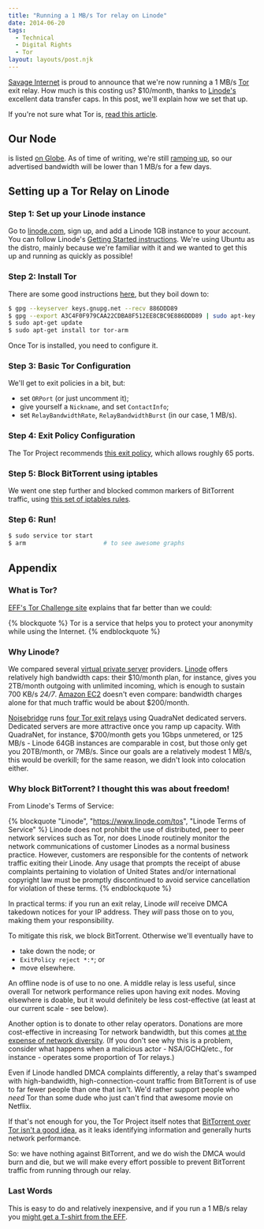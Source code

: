 ```yaml
---
title: "Running a 1 MB/s Tor relay on Linode"
date: 2014-06-20
tags:
  - Technical
  - Digital Rights
  - Tor
layout: layouts/post.njk
---
```


[Savage Internet](https://savageinter.net/) is proud to announce that we're now running a 1 MB/s [Tor](https://www.torproject.org/) exit relay.  How much is this costing us?  $10/month, thanks to [Linode's](https://www.linode.com/) excellent data transfer caps.  In this post, we'll explain how we set that up.

If you're not sure what Tor is, [read this article](https://www.eff.org/torchallenge/what-is-tor.html).

<!-- more -->

## Our Node

is listed [on Globe](https://globe.torproject.org/#/relay/D85D427500E47F6D1408C883FAB56AF4ED55F3EA).  As of time of writing, we're still [ramping up](https://blog.torproject.org/blog/lifecycle-of-a-new-relay), so our advertised bandwidth will be lower than 1 MB/s for a few days.

## Setting up a Tor Relay on Linode

### Step 1: Set up your Linode instance

Go to [linode.com](https://www.linode.com/), sign up, and add a Linode 1GB instance to your account.  You can follow Linode's [Getting Started instructions](https://library.linode.com/getting-started).  We're using Ubuntu as the distro, mainly because we're familiar with it and we wanted to get this up and running as quickly as possible!

### Step 2: Install Tor

There are some good instructions [here](https://www.darkcoding.net/society/running-a-tor-relay-node-server-on-ubuntu/), but they boil down to:

```bash
$ gpg --keyserver keys.gnupg.net --recv 886DDD89
$ gpg --export A3C4F0F979CAA22CDBA8F512EE8CBC9E886DDD89 | sudo apt-key add -
$ sudo apt-get update
$ sudo apt-get install tor tor-arm
```

Once Tor is installed, you need to configure it.

### Step 3: Basic Tor Configuration

We'll get to exit policies in a bit, but:

- set `ORPort` (or just uncomment it);
- give yourself a `Nickname`, and set `ContactInfo`;
- set `RelayBandwidthRate`, `RelayBandwidthBurst` (in our case, 1 MB/s).

### Step 4: Exit Policy Configuration

The Tor Project recommends [this exit policy](https://trac.torproject.org/projects/tor/wiki/doc/ReducedExitPolicy), which allows roughly 65 ports.

### Step 5: Block BitTorrent using iptables

We went one step further and blocked common markers of BitTorrent traffic, using [this set of iptables rules](https://docs.google.com/document/d/1gaoln96He6yVFcAHoZGPdnDioMrqbABqw2s6nx2wdiI/edit).

### Step 6: Run!

```bash
$ sudo service tor start
$ arm                      # to see awesome graphs
```

## Appendix

### What is Tor?

[EFF's Tor Challenge site](https://www.eff.org/torchallenge/what-is-tor.html) explains that far better than we could:

{% blockquote %}
Tor is a service that helps you to protect your anonymity while using the Internet.
{% endblockquote %}

### Why Linode?

We compared several [virtual private server](https://en.wikipedia.org/wiki/Virtual_private_server) providers.  [Linode](https://www.linode.com/pricing) offers relatively high bandwidth caps: their $10/month plan, for instance, gives you 2TB/month outgoing with unlimited incoming, which is enough to sustain 700 KB/s *24/7*.  [Amazon EC2](https://aws.amazon.com/ec2/) doesn't even compare: bandwidth charges alone for that much traffic would be about $200/month.

[Noisebridge](https://www.noisebridge.net/) runs [four Tor exit relays](https://globe.torproject.org/#/search/query=noiseexit) using QuadraNet dedicated servers. Dedicated servers are more attractive once you ramp up capacity.  With QuadraNet, for instance, $700/month gets you 1Gbps unmetered, or 125 MB/s - Linode 64GB instances are comparable in cost, but those only get you 20TB/month, or 7MB/s. Since our goals are a relatively modest 1 MB/s, this would be overkill; for the same reason, we didn't look into colocation either.

### Why block BitTorrent?  I thought this was about freedom!

From Linode's Terms of Service:

{% blockquote "Linode", "https://www.linode.com/tos", "Linode Terms of Service" %}
Linode does not prohibit the use of distributed, peer to peer network services such as Tor, nor does Linode routinely monitor the network communications of customer Linodes as a normal business practice. However, customers are responsible for the contents of network traffic exiting their Linode. Any usage that prompts the receipt of abuse complaints pertaining to violation of United States and/or international copyright law must be promptly discontinued to avoid service cancellation for violation of these terms.
{% endblockquote %}

In practical terms: if you run an exit relay, Linode *will* receive DMCA takedown notices for your IP address.  They *will* pass those on to you, making them your responsibility.

To mitigate this risk, we block BitTorrent.  Otherwise we'll eventually have to

- take down the node; or
- `ExitPolicy reject *:*`; or
- move elsewhere.

An offline node is of use to no one.  A middle relay is less useful, since overall Tor network performance relies upon having exit nodes.  Moving elsewhere is doable, but it would definitely be less cost-effective (at least at our current scale - see below).

Another option is to donate to other relay operators.  Donations are more cost-effective in increasing Tor network bandwidth, but this comes [at the expense of network diversity](https://blog.torproject.org/blog/turning-funding-more-exit-relays).  (If you don't see why this is a problem, consider what happens when a malicious actor - NSA/GCHQ/etc., for instance - operates some proportion of Tor relays.)

Even if Linode handled DMCA complaints differently, a relay that's swamped with high-bandwidth, high-connection-count traffic from BitTorrent is of use to far fewer people than one that isn't.  We'd rather support people who *need* Tor than some dude who just can't find that awesome movie on Netflix.

If that's not enough for you, the Tor Project itself notes that [BitTorrent over Tor isn't a good idea](https://blog.torproject.org/blog/bittorrent-over-tor-isnt-good-idea), as it leaks identifying information and generally hurts network performance.

So: we have nothing against BitTorrent, and we do wish the DMCA would burn and die, but we will make every effort possible to prevent BitTorrent traffic from running through our relay.

### Last Words

This is easy to do and relatively inexpensive, and if you run a 1 MB/s relay you [might get a T-shirt from the EFF](https://www.eff.org/torchallenge/#getstarted).
